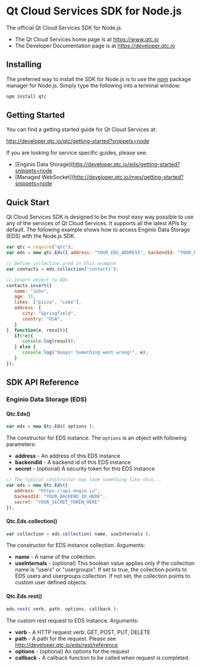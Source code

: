 # Qt Cloud Services SDK for Node.js

The official Qt Cloud Services SDK for Node.js.

* The Qt Cloud Services home page is at https://www.qtc.io
* The Developer Documentation page is at https://developer.qtc.io

## Installing
The preferred way to install the SDK for Node.js is to use the [npm](http://npmjs.org) package manager for Node.js. Simply type the following into a terminal window:

```sh
npm install qtc
```

## Getting Started

You can find a getting started guide for Qt Cloud Services at:

http://developer.qtc.io/qtc/getting-started?snippets=node

If you are looking for service specific guides, please see:

* [Enginio Data Storage](http://developer.qtc.io/eds/getting-started?snippets=node
* [Managed WebSocket](http://developer.qtc.io/mws/getting-started?snippets=node

## Quick Start

Qt Cloud Services SDK is designed to be the most easy way possible to use any of the services of Qt Cloud Services. It supports all the latest APIs by default. The following example shows how to access Enginio Data Storage (EDS) with the Node.js SDK.

```javascript
var qtc = require("qtc");
var eds = new qtc.Eds({ address: "YOUR_EDS_ADDRESS", backendId: "YOUR_BACKEND_ID"});

// Define collection used in this example
var contacts = eds.collection("contacts");

// Insert object to EDS
contacts.insert({
   name: "John",
   age: 31,
   likes: ["pizza", "coke"],
   address: {
      city: "Springfield",
      country: "USA",
   }
}, function(e, result){
   if(!e){
      console.log(result);
   } else {
      console.log("Ooops! Something went wrong!", e);
   }
});
```

## SDK API Reference

### Enginio Data Storage (EDS)

#### Qtc.Eds()

```javascript
var eds = new Qtc.Eds( options );
```

The constructor for EDS instance. The `options` is an object with following parameters:

* **address** - An address of this EDS instance
* **backendId** - A backend id of this EDS instance
* **secret** - (optional) A security token for this EDS instance

```javascript
// The typical constructor may look something like this...
var eds = new Qtc.Eds({
   address: "https://api.engin.io",
   backendId: "YOUR_BACKEND_ID_HERE",
   secret: "YOUR_SECRET_TOKEN_HERE"
});
```

#### Qtc.Eds.collection()

```javascript
var collection = eds.collection( name, useInternals );
```

The constructor for EDS instance collection. Arguments:

* **name** - A name of the collection.
* **useInternals** - (optional) This boolean value applies only if the collection name is "users" or "usergroups". If set to true, the collection points to EDS users and usergroups collection. If not set, the collection points to custom user defined objects.

#### Qtc.Eds.rest()

```javascript
eds.rest( verb, path, options, callback );
```

The custom rest request to EDS instance. Arguments:

* **verb** - A HTTP request verb: GET, POST, PUT, DELETE
* **path** - A path for the request. Please see http://developer.qtc.io/eds/rest/reference
* **options** - (optional) An options for the request
* **callback** - A callback function to be called when request is completed.
